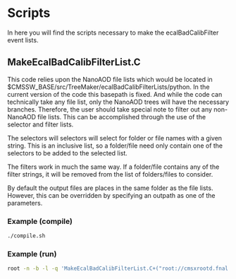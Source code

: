 # Scripts
In here you will find the scripts necessary to make the ecalBadCalibFilter event lists.

## MakeEcalBadCalibFilterList.C
This code relies upon the NanoAOD file lists which would be located in $CMSSW_BASE/src/TreeMaker/ecalBadCalibFilterLists/python. In the current version of the code this basepath is fixed. And while the code can technically take any file list, only the NanoAOD trees will have the necessary branches. Therefore, the user should take special note to filter out any non-NanoAOD file lists. This can be accomplished through the use of the selector and filter lists.

The selectors will selectors will select for folder or file names with a given string. This is an inclusive list, so a folder/file need only contain one of the selectors to be added to the selected list.

The filters work in much the same way. If a folder/file contains any of the filter strings, it will be removed from the list of folders/files to consider.

By default the output files are places in the same folder as the file lists. However, this can be overridden by specifying an outpath as one of the parameters.

### Example (compile)
```bash
./compile.sh
```

### Example (run)
```bash
root -n -b -l -q 'MakeEcalBadCalibFilterList.C+("root://cmsxrootd.fnal.gov/","./",{"2018C-Nano","EGamma"},{},"Flag_ecalBadCalibFilter",true,0)'
```
